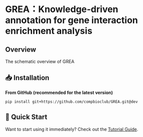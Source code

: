 # GREA：Knowledge-driven annotation for gene interaction enrichment analysis

## Overview

The schematic overview of GREA

## 📥 Installation

**From GitHub (recommended for the latest version)**

```
pip install git+https://github.com/compbioclub/GREA.git@dev
```

## 🚀 Quick Start

Want to start using it immediately? Check out the [Tutorial Guide](https://compbioclub.github.io/GREA/).


